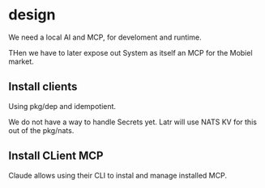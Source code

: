 # design

We need a local AI and MCP, for develoment and runtime.

THen we have to later expose out System as itself an MCP for the Mobiel market.

## Install clients

Using pkg/dep and idempotient.

We do not have a way to handle Secrets yet. Latr will use NATS KV for this out of the pkg/nats. 

## Install CLient MCP

Claude allows using their CLI to instal and manage installed MCP.





